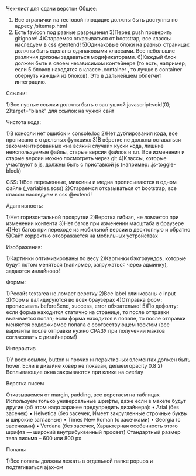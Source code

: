 Чек-лист для сдачи верстки
Общее:

1) Все странички на тестовой площадке должны быть доступны по адресу /sitemap.html
2) Есть favicon под разные разрешения
3)Перед push проверить gitignore!
4)Стараемся отказываться от bootstrap, все классы наследуем в css @extend!
5)Одинаковые блоки на разных страницах должны быть сделаны одинаковыми классами. Все небольшие различия должны задаваться модификаторами.
6)Каждый блок должен быть в своем независимом контейнере (то есть, например, если 5 блоков находятся в классе .container , то лучше в container обернуть каждый из блоков). Это в дальнейшем облегчит интеграцию.

Ссылки:

1)Все пустые ссылки должны быть с заглушкой javascript:void(0);
2)target="blank" для ссылок на чужой сайт

Чистота кода:

1)В консоли нет ошибок и console.log
2)Нет дублирования кода, все прописано в отдельных функциях
3)В вёрстке не должны оставаться закомментированные «на всякий случай» куски кода, лишние неиспользуемые файлы, старые версии файлов и т.п. Все изменения и старые версии можно посмотреть через git
4)Классы, которые участвуют в js, должны быть с приставкой js (например: .js-toggle-block)

СSS:
1)Все переменные, миксины и медиа прописываются в одном файле (_variables.scss)
2)Стараемся отказываться от bootstrap, все классы наследуем в css @extend!

Адаптивность:

1)Нет горизонтальной прокрутки
2)Верстка гибкая, не ломается при изменении контента
3)Нет багов при изменении масштаба в браузере
4)Нет багов при переходе из мобильной версии в десктопную и обратно
5)Сайт корректно отображается на мобильных устройствах

Изображения:

1)Картинки оптимизированы по весу
2)Картинки бэкграундов, которые будут потом меняться (напирмер, загружаться через админку), задаются инлайново!

Формы:

1)Ресайз textarea не ломает верстку
2)Все label слинкованы с input
3)Формы валидируются во всех браузерах
4)Отправка форм: прописывать beforeSend, success, error обязательно!
5)По дефолту: если форма находится статично на странице, то после отправки вызывается попап; если форма находится в попапе, то после отправки меняется содерживмое попапа с соотвествующем тесктом (все варианты после отправки нужно СРАЗУ при получении мактов согласовать с дизайнером!)

Интерактив

1)У всех ссылок, button и прочих интерактивных элементах должен быть hover. Если в дизайне ховер не показан, делаем opacity 0.8
2) Всплывающие окна закрываются при клике на overlay

Верстка писем

Отказываемся от margin, padding, все верстаем на таблицах
Используем только универсальные шрифты, даже если в макете будут другие (об этом надо заранее предупредить дизайнера):
• Arial (без засечек)
• Helvetica (без засечек, Имеет закругленные строчные буквы и широкие заглавные)
• Times New Roman (с засечками)
• Georgia (c засечками)
• Verdana (без засечек, Характерная особенность этого шрифта — широкий внутрибуквенный просвет)
Стандартный размер тела письма – 600 или 800 px

Попапы

1)Все попапы должны лежать в отдельной папке popups и подтягиваться ajax-ом